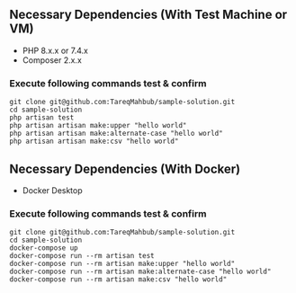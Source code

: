 

## Necessary Dependencies (With Test Machine or VM)

- PHP 8.x.x or 7.4.x
- Composer 2.x.x

### Execute following commands test & confirm
```
git clone git@github.com:TareqMahbub/sample-solution.git
cd sample-solution
php artisan test
php artisan artisan make:upper "hello world"
php artisan artisan make:alternate-case "hello world"
php artisan artisan make:csv "hello world"
```

## Necessary Dependencies (With Docker)

- Docker Desktop

### Execute following commands test & confirm
```
git clone git@github.com:TareqMahbub/sample-solution.git
cd sample-solution
docker-compose up
docker-compose run --rm artisan test
docker-compose run --rm artisan make:upper "hello world"
docker-compose run --rm artisan make:alternate-case "hello world"
docker-compose run --rm artisan make:csv "hello world"
```
